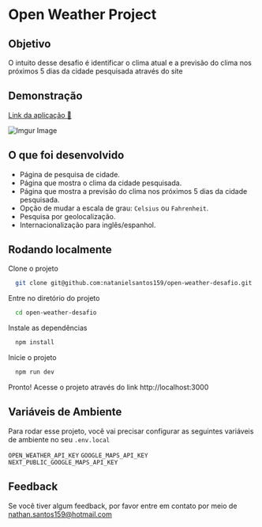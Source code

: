
# Open Weather Project
## Objetivo
O intuito desse desafio é identificar o clima atual e a previsão do clima nos próximos 5 dias da cidade pesquisada através do site
## Demonstração
<a href="https://open-weather-desafio.vercel.app/">Link da aplicação :rocket:</a>

<img src="http://i.imgur.com/HCzjVAb.gif" alt="Imgur Image">


## O que foi desenvolvido
 
- Página de pesquisa de cidade.
- Página que mostra o clima da cidade pesquisada.
- Página que mostra a previsão do clima nos próximos 5 dias da cidade pesquisada.
- Opção de mudar a escala de grau: `Celsius` ou `Fahrenheit`.
- Pesquisa por geolocalização.
- Internacionalização para inglês/espanhol.

## Rodando localmente

Clone o projeto

```bash
  git clone git@github.com:natanielsantos159/open-weather-desafio.git
```

Entre no diretório do projeto

```bash
  cd open-weather-desafio
```

Instale as dependências

```bash
  npm install
```

Inicie o projeto

```bash
  npm run dev
```

Pronto! Acesse o projeto através do link http://localhost:3000

## Variáveis de Ambiente

Para rodar esse projeto, você vai precisar configurar as seguintes variáveis de ambiente no seu `.env.local`

`OPEN_WEATHER_API_KEY`
`GOOGLE_MAPS_API_KEY`
`NEXT_PUBLIC_GOOGLE_MAPS_API_KEY`

## Feedback

Se você tiver algum feedback, por favor entre em contato por meio de nathan.santos159@hotmail.com
